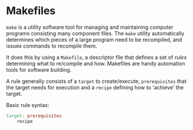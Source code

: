 # Makefiles

`make` is a utility software tool for managing and maintaining
computer programs consisting many component files. The `make` utility
automatically determines which pieces of a large program need to be
recompiled, and issues commands to recompile them.

It does this by using a `Makefile`, a descriptor file that defines a set of _rules_ determining what to re/compile and how. Makefiles are handy automation tools for software building.

A rule generally consists of a `target` to create/execute, `prerequisites` that the target needs for execution and a `recipe` defining how to 'achieve' the target.

Basic rule syntax:

```Makefile
target: prerequisites
    recipe
```

